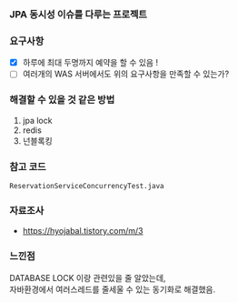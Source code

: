 ### JPA 동시성 이슈를 다루는 프로젝트

### 요구사항
- [x] 하루에 최대 두명까지 예약을 할 수 있음 !
- [ ] 여러개의 WAS 서버에서도 위의 요구사항을 만족할 수 있는가?

### 해결할 수 있을 것 같은 방법 
1. jpa lock 
2. redis
3. 넌블록킹


### 참고 코드 
`ReservationServiceConcurrencyTest.java`



### 자료조사

* https://hyojabal.tistory.com/m/3


### 느낀점
DATABASE LOCK 이랑 관련있을 줄 알았는데,
<br>
자바환경에서 여러스레드를 줄세울 수 있는 동기화로 해결했음.  


